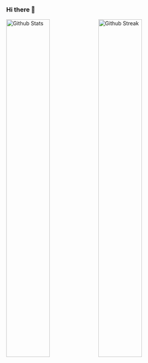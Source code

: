 ### Hi there 👋

<p>
    <a href="https://github.com/JeremBe"><img width="48%" alt="Github Stats" src="https://github-readme-stats.vercel.app/api?username=JeremBe&count_private=true&theme=vue-dark&show_icons=true&hide_border=true&include_all_commits=true"></a>
    <a href="https://github.com/JeremBe"><img width="48%" alt="Github Streak" src="https://github-readme-streak-stats.herokuapp.com?user=JeremBe&count_private=true&theme=vue-dark&hide_border=true&include_all_commits=true"></a>
</p>
